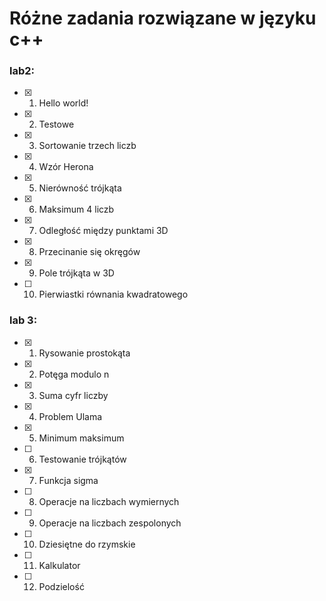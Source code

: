 # Różne zadania rozwiązane w języku c++

### lab2:

- [x] 1. Hello world!
- [x] 2. Testowe
- [x] 3. Sortowanie trzech liczb
- [x] 4. Wzór Herona
- [x] 5. Nierówność trójkąta
- [x] 6. Maksimum 4 liczb
- [x] 7. Odległość między punktami 3D
- [x] 8. Przecinanie się okręgów
- [x] 9. Pole trójkąta w 3D
- [ ] 10. Pierwiastki równania kwadratowego

### lab 3:

- [x] 1. Rysowanie prostokąta
- [x] 2. Potęga modulo n
- [x] 3. Suma cyfr liczby
- [x] 4. Problem Ulama
- [x] 5. Minimum maksimum
- [ ] 6. Testowanie trójkątów
- [x] 7. Funkcja sigma
- [ ] 8. Operacje na liczbach wymiernych
- [ ] 9. Operacje na liczbach zespolonych
- [ ] 10. Dziesiętne do rzymskie
- [ ] 11. Kalkulator
- [ ] 12. Podzielość
